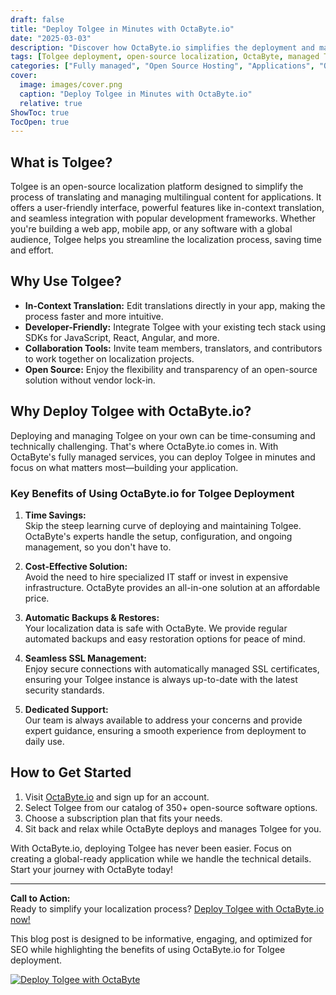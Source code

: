 ```yaml
---
draft: false
title: "Deploy Tolgee in Minutes with OctaByte.io"
date: "2025-03-03"
description: "Discover how OctaByte.io simplifies the deployment and management of Tolgee, an open-source localization platform. Save time, reduce costs, and enjoy seamless integration with OctaByte's fully managed services."
tags: [Tolgee deployment, open-source localization, OctaByte, managed Tolgee services, localization platform, automated backups, SSL management, cost-effective software deployment]
categories: ["Fully managed", "Open Source Hosting", "Applications", "Others", "Tolgee"]
cover:
  image: images/cover.png
  caption: "Deploy Tolgee in Minutes with OctaByte.io"
  relative: true
ShowToc: true
TocOpen: true
---
```



## What is Tolgee?

Tolgee is an open-source localization platform designed to simplify the process of translating and managing multilingual content for applications. It offers a user-friendly interface, powerful features like in-context translation, and seamless integration with popular development frameworks. Whether you're building a web app, mobile app, or any software with a global audience, Tolgee helps you streamline the localization process, saving time and effort.

## Why Use Tolgee?

- **In-Context Translation:** Edit translations directly in your app, making the process faster and more intuitive.
- **Developer-Friendly:** Integrate Tolgee with your existing tech stack using SDKs for JavaScript, React, Angular, and more.
- **Collaboration Tools:** Invite team members, translators, and contributors to work together on localization projects.
- **Open Source:** Enjoy the flexibility and transparency of an open-source solution without vendor lock-in.

## Why Deploy Tolgee with OctaByte.io?

Deploying and managing Tolgee on your own can be time-consuming and technically challenging. That's where OctaByte.io comes in. With OctaByte's fully managed services, you can deploy Tolgee in minutes and focus on what matters most—building your application.

### Key Benefits of Using OctaByte.io for Tolgee Deployment

1. **Time Savings:**  
   Skip the steep learning curve of deploying and maintaining Tolgee. OctaByte's experts handle the setup, configuration, and ongoing management, so you don't have to.

2. **Cost-Effective Solution:**  
   Avoid the need to hire specialized IT staff or invest in expensive infrastructure. OctaByte provides an all-in-one solution at an affordable price.

3. **Automatic Backups & Restores:**  
   Your localization data is safe with OctaByte. We provide regular automated backups and easy restoration options for peace of mind.

4. **Seamless SSL Management:**  
   Enjoy secure connections with automatically managed SSL certificates, ensuring your Tolgee instance is always up-to-date with the latest security standards.

5. **Dedicated Support:**  
   Our team is always available to address your concerns and provide expert guidance, ensuring a smooth experience from deployment to daily use.

## How to Get Started

1. Visit [OctaByte.io](https://octabyte.io) and sign up for an account.
2. Select Tolgee from our catalog of 350+ open-source software options.
3. Choose a subscription plan that fits your needs.
4. Sit back and relax while OctaByte deploys and manages Tolgee for you.

With OctaByte.io, deploying Tolgee has never been easier. Focus on creating a global-ready application while we handle the technical details. Start your journey with OctaByte today!

---

**Call to Action:**  
Ready to simplify your localization process? [Deploy Tolgee with OctaByte.io now!](https://octabyte.io)
 

This blog post is designed to be informative, engaging, and optimized for SEO while highlighting the benefits of using OctaByte.io for Tolgee deployment.

[![Deploy Tolgee with OctaByte](/images/deploy-on-octabyte.png)](https://octabyte.io/fully-managed-open-source-services/applications/others/tolgee)